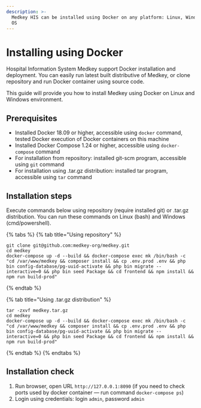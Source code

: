 ```yaml
---
description: >-
  Medkey HIS can be installed using Docker on any platform: Linux, Windows, Mac
  OS
---
```


# Installing using Docker

Hospital Information System Medkey support Docker installation and deployment. You can easily run latest built distributive of Medkey, or clone repository and run Docker container using source code.

This guide will provide you how to install Medkey using Docker on Linux and Windows environment.

## Prerequisites

* Installed Docker 18.09 or higher, accessible using `docker` command, tested Docker execution of Docker containers on this machine
* Installed Docker Compose 1.24 or higher, accessible using `docker-compose` command
* For installation from repository: installed git-scm program, accessible using `git` command 
* For installation using .tar.gz distribution: installed tar program, accessible using `tar` command

## Installation steps

Execute commands below using repository \(require installed git\) or .tar.gz distribution. You can run these commands on Linux \(bash\) and Windows \(cmd/powershell\).

{% tabs %}
{% tab title="Using repository" %}
```
git clone git@github.com:medkey-org/medkey.git
cd medkey
docker-compose up -d --build && docker-compose exec mk /bin/bash -c "cd /var/www/medkey && composer install && cp .env.prod .env && php bin config-database/pg-uuid-activate && php bin migrate --interactive=0 && php bin seed Package && cd frontend && npm install && npm run build-prod" 
```
{% endtab %}

{% tab title="Using .tar.gz distribution" %}
```
tar -zxvf medkey.tar.gz
cd medkey
docker-compose up -d --build && docker-compose exec mk /bin/bash -c "cd /var/www/medkey && composer install && cp .env.prod .env && php bin config-database/pg-uuid-activate && php bin migrate --interactive=0 && php bin seed Package && cd frontend && npm install && npm run build-prod" 
```
{% endtab %}
{% endtabs %}

## Installation check

1. Run browser, open URL `http://127.0.0.1:8090` \(if you need to check ports used by docker container — run command `docker-compose ps`\)
2. Login using credentials: login `admin`, password `admin`

